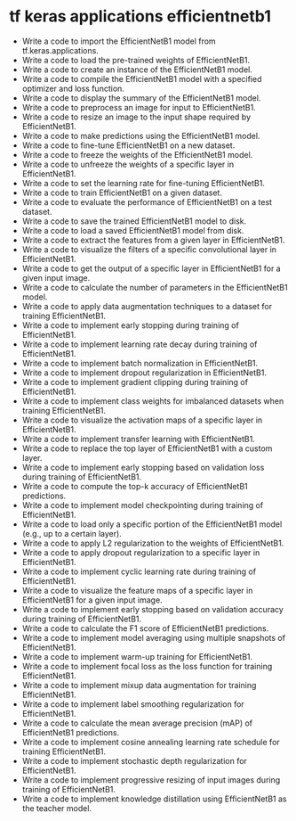 # tf keras applications efficientnetb1

- Write a code to import the EfficientNetB1 model from tf.keras.applications.
- Write a code to load the pre-trained weights of EfficientNetB1.
- Write a code to create an instance of the EfficientNetB1 model.
- Write a code to compile the EfficientNetB1 model with a specified optimizer and loss function.
- Write a code to display the summary of the EfficientNetB1 model.
- Write a code to preprocess an image for input to EfficientNetB1.
- Write a code to resize an image to the input shape required by EfficientNetB1.
- Write a code to make predictions using the EfficientNetB1 model.
- Write a code to fine-tune EfficientNetB1 on a new dataset.
- Write a code to freeze the weights of the EfficientNetB1 model.
- Write a code to unfreeze the weights of a specific layer in EfficientNetB1.
- Write a code to set the learning rate for fine-tuning EfficientNetB1.
- Write a code to train EfficientNetB1 on a given dataset.
- Write a code to evaluate the performance of EfficientNetB1 on a test dataset.
- Write a code to save the trained EfficientNetB1 model to disk.
- Write a code to load a saved EfficientNetB1 model from disk.
- Write a code to extract the features from a given layer in EfficientNetB1.
- Write a code to visualize the filters of a specific convolutional layer in EfficientNetB1.
- Write a code to get the output of a specific layer in EfficientNetB1 for a given input image.
- Write a code to calculate the number of parameters in the EfficientNetB1 model.
- Write a code to apply data augmentation techniques to a dataset for training EfficientNetB1.
- Write a code to implement early stopping during training of EfficientNetB1.
- Write a code to implement learning rate decay during training of EfficientNetB1.
- Write a code to implement batch normalization in EfficientNetB1.
- Write a code to implement dropout regularization in EfficientNetB1.
- Write a code to implement gradient clipping during training of EfficientNetB1.
- Write a code to implement class weights for imbalanced datasets when training EfficientNetB1.
- Write a code to visualize the activation maps of a specific layer in EfficientNetB1.
- Write a code to implement transfer learning with EfficientNetB1.
- Write a code to replace the top layer of EfficientNetB1 with a custom layer.
- Write a code to implement early stopping based on validation loss during training of EfficientNetB1.
- Write a code to compute the top-k accuracy of EfficientNetB1 predictions.
- Write a code to implement model checkpointing during training of EfficientNetB1.
- Write a code to load only a specific portion of the EfficientNetB1 model (e.g., up to a certain layer).
- Write a code to apply L2 regularization to the weights of EfficientNetB1.
- Write a code to apply dropout regularization to a specific layer in EfficientNetB1.
- Write a code to implement cyclic learning rate during training of EfficientNetB1.
- Write a code to visualize the feature maps of a specific layer in EfficientNetB1 for a given input image.
- Write a code to implement early stopping based on validation accuracy during training of EfficientNetB1.
- Write a code to calculate the F1 score of EfficientNetB1 predictions.
- Write a code to implement model averaging using multiple snapshots of EfficientNetB1.
- Write a code to implement warm-up training for EfficientNetB1.
- Write a code to implement focal loss as the loss function for training EfficientNetB1.
- Write a code to implement mixup data augmentation for training EfficientNetB1.
- Write a code to implement label smoothing regularization for EfficientNetB1.
- Write a code to calculate the mean average precision (mAP) of EfficientNetB1 predictions.
- Write a code to implement cosine annealing learning rate schedule for training EfficientNetB1.
- Write a code to implement stochastic depth regularization for EfficientNetB1.
- Write a code to implement progressive resizing of input images during training of EfficientNetB1.
- Write a code to implement knowledge distillation using EfficientNetB1 as the teacher model.